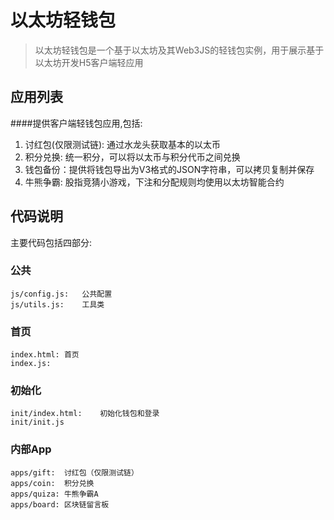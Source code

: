 # 以太坊轻钱包
>以太坊轻钱包是一个基于以太坊及其Web3JS的轻钱包实例，用于展示基于以太坊开发H5客户端轻应用

## 应用列表
####提供客户端轻钱包应用,包括:
1. 讨红包(仅限测试链): 通过水龙头获取基本的以太币
2. 积分兑换: 统一积分，可以将以太币与积分代币之间兑换
3. 钱包备份：提供将钱包导出为V3格式的JSON字符串，可以拷贝复制并保存
4. 牛熊争霸: 股指竞猜小游戏，下注和分配规则均使用以太坊智能合约

## 代码说明
主要代码包括四部分:
### 公共
    js/config.js:   公共配置
    js/utils.js:    工具类
### 首页
    index.html: 首页
    index.js:   
### 初始化
    init/index.html:    初始化钱包和登录
    init/init.js
### 内部App
    apps/gift:  讨红包（仅限测试链）
    apps/coin:  积分兑换
    apps/quiza: 牛熊争霸A
    apps/board: 区块链留言板